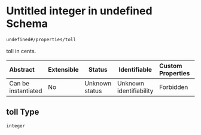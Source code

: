 # Untitled integer in undefined Schema

```txt
undefined#/properties/toll
```

toll in cents.


| Abstract            | Extensible | Status         | Identifiable            | Custom Properties | Additional Properties | Access Restrictions | Defined In                                                                      |
| :------------------ | ---------- | -------------- | ----------------------- | :---------------- | --------------------- | ------------------- | ------------------------------------------------------------------------------- |
| Can be instantiated | No         | Unknown status | Unknown identifiability | Forbidden         | Allowed               | none                | [link_tod.schema.json\*](../../out/link_tod.schema.json "open original schema") |

## toll Type

`integer`
